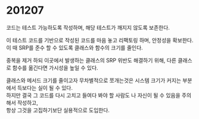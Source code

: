 # 201207

코드는 테스트 가능하도록 작성하며, 해당 테스트가 깨지지 않도록 보존한다.

이 테스트 코드를 기반으로 작성된 코드를 마음 놓고 리팩토링 하며, 안정성을 확보한다.<br/>
이 때 SRP를 준수 할 수 있도록 클래스와 함수의 크기를 줄인다.

중복을 제거 하되 이곳에서 발생하는 클래스의 SRP 위반도 해결하기 위해, 다른 클래스로 함수를 옮긴다면
가시성을 높일 수 있다.

클래스와 메서드 크기를 줄이고자 무차별적으로 쪼개는것은 시스템 크기가 커지는 부분에서 득보다는 실이 될 수 있다.<br/>
하지만 결국 그 코드를 다시 고치고 들여다 봐야 할 사람도 나 자신이 될 수 있음을 주의해서 작성하고,<br/>
항상 그것을 고집하기보단 실용적으로 도입한다.

